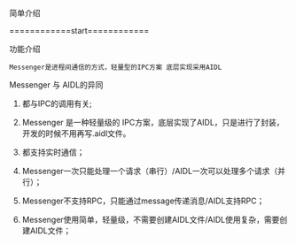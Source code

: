 简单介绍


============start============

功能介绍

	Messenger是进程间通信的方式，轻量型的IPC方案 底层实现采用AIDL
Messenger 与 AIDL的异同

	
	
1. 都与IPC的调用有关;
2. Messenger 是一种轻量级的 IPC方案，底层实现了AIDL，只是进行了封装，开发的时候不用再写.aidl文件。
3. 都支持实时通信；


1. Messenger一次只能处理一个请求（串行）/AIDL一次可以处理多个请求（并行）；
2. Messenger不支持RPC，只能通过message传递消息/AIDL支持RPC；
3. Messenger使用简单，轻量级，不需要创建AIDL文件/AIDL使用复杂，需要创建AIDL文件；
